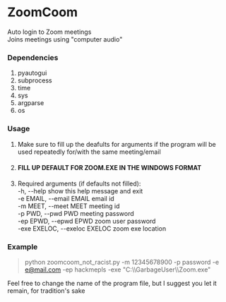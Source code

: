 # ZoomCoom
Auto login to Zoom meetings  
Joins meetings using "computer audio"  

### Dependencies
1. pyautogui
2. subprocess
3. time
4. sys
5. argparse
6. os

### Usage
1. Make sure to fill up the deafults for arguments if the program will be used repeatedly for/with the same meeting/email  
2. #### **FILL UP DEFAULT FOR ZOOM.EXE IN THE WINDOWS FORMAT**
3. Required arguments (if defaults not filled):  
  -h, --help            show this help message and exit  
  -e EMAIL, --email EMAIL      email id  
  -m MEET, --meet MEET         meeting id  
  -p PWD, --pwd PWD            meeting password  
  -ep EPWD, --epwd EPWD        zoom user password  
  -exe EXELOC, --exeloc EXELOC zoom exe location

### Example
> python zoomcoom_not_racist.py -m 12345678900 -p password -e e@mail.com -ep hackmepls -exe "C:\\\GarbageUser\\\Zoom.exe"

Feel free to change the name of the program file, but I suggest you let it remain, for tradition's sake
